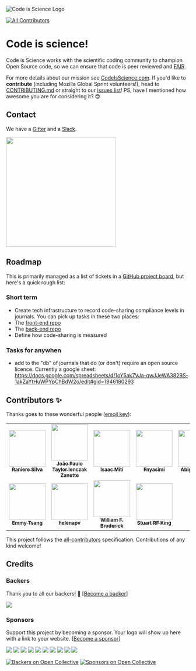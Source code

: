 ![Code is Science Logo](static/images/logo.png)
<!-- ALL-CONTRIBUTORS-BADGE:START - Do not remove or modify this section -->
[![All Contributors](https://img.shields.io/badge/all_contributors-10-orange.svg?style=flat-square)](#contributors)
<!-- ALL-CONTRIBUTORS-BADGE:END -->


# Code is science!

Code is Science works with the scientific coding community to champion Open Source code, so we can ensure that code is peer reviewed and [FAIR](https://www.nature.com/articles/sdata201618).

For more details about our mission see [CodeIsScience.com](http://www.codeisscience.com). If you'd like to **contribute** (including Mozilla Global Sprint volunteers!), head to [CONTRIBUTING.md](CONTRIBUTING.md) or straight to our [issues list](https://github.com/yochannah/code-is-science/issues)! PS, have I mentioned how awesome you are for considering it? :heart_eyes:

## Contact
We have a [Gitter](https://gitter.im/codeisscience/Lobby#) and a [Slack](https://join.slack.com/t/codeisscience/shared_invite/zt-h2iz8pk7-K11oxiBKLVTk7YQ0LBu9sQ).

<a href="https://opencollective.com/code-is-science/donate" target="_blank">
  <img src="https://opencollective.com/code-is-science/donate/button@2x.png?color=blue" width=300 />
</a>

## Roadmap
This is primarily managed as a list of tickets in a [GitHub project board](https://github.com/yochannah/code-is-science/projects/1), but here's a quick rough list:

### Short term
 - Create tech infrastructure to record code-sharing compliance levels in journals. You can pick up tasks in these two places:
  - The [front-end repo](https://github.com/codeisscience/codecompliance-frontend)
  - The [back-end repo](https://github.com/codeisscience/codecompliance-backend)
 - Define how code-sharing is measured

### Tasks for anywhen
- add to the "db" of journals that do (or don't) require an open source licence. Currently a google sheet: https://docs.google.com/spreadsheets/d/1oY5ak7VJa-qwJJeWA3829S-1akZaYtHuWPYpChBdW2o/edit#gid=1946180293

## Contributors ✨

Thanks goes to these wonderful people ([emoji key](https://allcontributors.org/docs/en/emoji-key)):

<!-- ALL-CONTRIBUTORS-LIST:START - Do not remove or modify this section -->
<!-- prettier-ignore-start -->
<!-- markdownlint-disable -->
<table>
  <tr>
    <td align="center"><a href="http://rgaiacs.com"><img src="https://avatars0.githubusercontent.com/u/1506457?v=4" width="100px;" alt=""/><br /><sub><b>Raniere Silva</b></sub></a></td>
    <td align="center"><a href="https://github.com/JPTIZ"><img src="https://avatars2.githubusercontent.com/u/11988816?v=4" width="100px;" alt=""/><br /><sub><b>João Paulo Taylor Ienczak Zanette</b></sub></a></td>
    <td align="center"><a href="https://ikayz.github.io/"><img src="https://avatars1.githubusercontent.com/u/31007212?v=4" width="100px;" alt=""/><br /><sub><b>Isaac Miti</b></sub></a></td>
    <td align="center"><a href="https://github.com/Fnyasimi"><img src="https://avatars3.githubusercontent.com/u/41294948?v=4" width="100px;" alt=""/><br /><sub><b>Fnyasimi</b></sub></a></td>
    <td align="center"><a href="http://biomake.space"><img src="https://avatars1.githubusercontent.com/u/15981287?v=4" width="100px;" alt=""/><br /><sub><b>Abigail Wood</b></sub></a></td>
    <td align="center"><a href="https://github.com/delwen"><img src="https://avatars0.githubusercontent.com/u/18604247?v=4" width="100px;" alt=""/><br /><sub><b>Delwen Franzen</b></sub></a></td>
    <td align="center"><a href="http://twitter.com/dipanshunagar"><img src="https://avatars0.githubusercontent.com/u/10234389?v=4" width="100px;" alt=""/><br /><sub><b>Dipanshu Nagar</b></sub></a></td>
  </tr>
  <tr>
    <td align="center"><a href="http://twitter.com/emmy_ft"><img src="https://avatars1.githubusercontent.com/u/24935760?v=4" width="100px;" alt=""/><br /><sub><b>Emmy Tsang</b></sub></a></td>
    <td align="center"><a href="https://github.com/helenapv"><img src="https://avatars2.githubusercontent.com/u/44844296?v=4" width="100px;" alt=""/><br /><sub><b>helenapv</b></sub></a></td>
    <td align="center"><a href="http://orcid.org/0000-0002-8999-9003"><img src="https://avatars1.githubusercontent.com/u/6338509?v=4" width="100px;" alt=""/><br /><sub><b>William F. Broderick</b></sub></a></td>
    <td align="center"><a href="https://github.com/StuartRFKing"><img src="https://avatars0.githubusercontent.com/u/40833291?v=4" width="100px;" alt=""/><br /><sub><b>Stuart RF King</b></sub></a></td>
  </tr>
</table>

<!-- markdownlint-enable -->
<!-- prettier-ignore-end -->
<!-- ALL-CONTRIBUTORS-LIST:END -->

This project follows the [all-contributors](https://github.com/all-contributors/all-contributors) specification. Contributions of any kind welcome!

## Credits 

### Backers

Thank you to all our backers! 🙏 [[Become a backer](https://opencollective.com/code-is-science#backer)]

<a href="https://opencollective.com/code-is-science#backers" target="_blank"><img src="https://opencollective.com/code-is-science/backers.svg?width=890"></a>


### Sponsors

Support this project by becoming a sponsor. Your logo will show up here with a link to your website. [[Become a sponsor](https://opencollective.com/code-is-science#sponsor)]

<a href="https://opencollective.com/code-is-science/sponsor/0/website" target="_blank"><img src="https://opencollective.com/code-is-science/sponsor/0/avatar.svg"></a>
<a href="https://opencollective.com/code-is-science/sponsor/1/website" target="_blank"><img src="https://opencollective.com/code-is-science/sponsor/1/avatar.svg"></a>
<a href="https://opencollective.com/code-is-science/sponsor/2/website" target="_blank"><img src="https://opencollective.com/code-is-science/sponsor/2/avatar.svg"></a>
<a href="https://opencollective.com/code-is-science/sponsor/3/website" target="_blank"><img src="https://opencollective.com/code-is-science/sponsor/3/avatar.svg"></a>
<a href="https://opencollective.com/code-is-science/sponsor/4/website" target="_blank"><img src="https://opencollective.com/code-is-science/sponsor/4/avatar.svg"></a>
<a href="https://opencollective.com/code-is-science/sponsor/5/website" target="_blank"><img src="https://opencollective.com/code-is-science/sponsor/5/avatar.svg"></a>
<a href="https://opencollective.com/code-is-science/sponsor/6/website" target="_blank"><img src="https://opencollective.com/code-is-science/sponsor/6/avatar.svg"></a>
<a href="https://opencollective.com/code-is-science/sponsor/7/website" target="_blank"><img src="https://opencollective.com/code-is-science/sponsor/7/avatar.svg"></a>
<a href="https://opencollective.com/code-is-science/sponsor/8/website" target="_blank"><img src="https://opencollective.com/code-is-science/sponsor/8/avatar.svg"></a>
<a href="https://opencollective.com/code-is-science/sponsor/9/website" target="_blank"><img src="https://opencollective.com/code-is-science/sponsor/9/avatar.svg"></a>

[![Backers on Open Collective](https://opencollective.com/code-is-science/backers/badge.svg)](#backers)
[![Sponsors on Open Collective](https://opencollective.com/code-is-science/sponsors/badge.svg)](#sponsors) 
